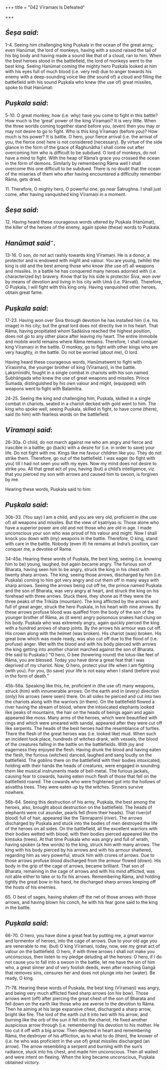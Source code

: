 +++
title = "042 Vīramaṇi Is Defeated"

+++
 

## *Śeṣa said*:

1-4. Seeing him challenging king Puṣkala in the ocean of the great army, even Hanūmat, the lord of monkeys, having with a sound raised the tail of his big body and having made a sound like that of a cloud, ran to him. When the best heroes stood in the battlefield, the lord of monkeys went to the best king. Seeing Hanūmat coming the mighty hero Puṣkala looked at him with his eyes full of much blood (i.e. very red) due to anger towards his enemy with a deep-sounding voice like (the sound of) a cloud and filling the battlefield with his sound Puṣkala who knew (the use of) great missiles, spoke to that Hanūmat:

## *Puṣkala said*:

5-10. O great monkey, how (i.e. why) have you come to fight in this battle? How much is the ‘great’ power of the king Vīramaṇi? It is very little. When the three worlds coming together stand before you, (even) then you may or may not desire to go to fight. Who is this king Vīramaṇi (before you)? How much is his power? It is battle. O hero, your fierce arrival (i.e. the arrival of you, the fierce one) here is not considered (necessary). By virtue of the side glance in the form of the grace of Raghunātha I shall come out after overcoming him who is difficult to be subdued. O lord of monkeys, do not have a mind to fight. With the heap of Rāma’s grace you crossed the ocean in the form of demons. Similarly by remembering Rāma well I shall overcome this one difficult to be subdued. There is no doubt that the ocean of the miseries of them who after having encountered a difficulty remember Rāma, gets dried.

11\. Therefore, O mighty hero, O powerful one, go near Śatrughna. I shall just come, after having vanquished king Vīramaṇi in a moment.

## *Śeṣa said*:

12\. Having heard these courageous words uttered by Puṣkala (Hanūmat), the killer of the heroes of the enemy, again spoke (these) words to Puṣkala.

## *Hanūmat said⁻*.

13-16. O son, do not act rashly towards king Vīramaṇi. He is a donor, a protector and is endowed with might and valour. You are young, (while) the king is old and the best among those who know (the use of) all weapons and missiles. In a battle he has conquered many heroes adorned with (i.e. characterized by) bravery. Know that by his side is protector Śiva, won over by means of devotion and living in his city with Umā (i.e. Pārvatī). Therefore, O Puṣkala, I will fight with this king only. Having vanquished other heroes, obtain great fame.

## *Puṣkala said*:

17-23. Having won over Śiva through devotion he has installed him (i.e. his image) in his city; but the great lord does not directly live in his heart. That Rāma, having propitiated whom Sadāśiva reached the highest position, does not go to any other place after leaving my heart. The entire immobile and mobile world remains where Rāma remains. Therefore, I shall conquer king Vīramaṇi in the battle. O monkey, go to fight with other kings who are very haughty, in the battle. Do not be worried (about me), O lord.

Having heard these courageous words, Hanūmatwent to fight with Vīrasiṃha, the younger brother of king (Vīramaṇi), in the battle. Lakṣmīnidhi, fought in a single combat in chariots with his son named Śubhāṅgada who knew the use of great weapons and missiles. Prince Sumada, distinguished by his own valour and might, (equipped) with weapons went to fight with Balamitra.

24-25. Seeing the king and challenging him, Puṣkala, skilled in a single combat in chariots, seated in a chariot decked with gold went to him. The king who spoke well, seeing Puṣkala, skilled in fight, to have come (there), said (to him) with fearless words on the battlefield.

## *Vīramaṇi said*:

26-30a. O child, do not march against me who am angry and fierce and irascible in a battle; go (back) with a desire for (i.e. in order to save) your life. Do not fight with me. Kings like me favour children like you. They do not strike them. Therefore, go out of the battlefield. I was eager (to fight with you) till I had not seen you with my eyes. Now my mind does not desire to strike you. All that great act of you, having (but) a child’s intelligence, viz. that you pierced my son with arrows and caused him to swoon, is forgiven by me.

Hearing these words, Puṣkala said to him:

## *Puṣkala said*:

30b-33. (You say) I am a child, and you are very old, proficient in (the use of) all weapons and missiles. But the view of kṣatriyas is: Those alone who have a superior power are old and not those who are old in age. I made unconscious your son who was proud of his valour and might. Now I shall knock you down with (my) weapons in the battle. Therefore, O king, stand with care in the battle. Nobody (even if) he remains at Indra’s position, can conquer me, a devotee of Rama.

34-45a. Hearing these words of Puṣkala, the best king, seeing (i.e. knowing him to be) young, laughed, but again became angry. The furious son of Bharata, having seen him to be angry, struck the king in his chest with twenty sharp arrows. The king, seeing those arrows, discharged by him (i.e. Puṣkala) coming to him got very angry and cut them off in many ways with sharp arrows. Seeing the arrows being cut off he, the prince named Puṣkala and the son of Bharata, was very angry at heart, and struck the king on his forehead with three arrows. Stuck there, they shone as if they were the three peaks of the Trikūṭa (mountain). The king afflicted by the arrows and full of great anger, struck the hero Puṣkala, in his heart with nine arrows. By these arrows profuse blood was quaffed from the body of the son of the younger brother of Rāma, as (it were) angry poisonous snakes had clung on his body. Puṣkala who was extremely angry, again quickly pierced the king with a hundred arrows of sharp joints. By the arrows his armour was cut off. His crown along with the helmet (was broken). His chariot (was) broken. His great bow which was made ready, was also cut off due to the flood of (i.e. profuse) anger. Wet with the blood and with his body pierced with arrows the king getting into another chariot marched against the son of Bharata. (He said to Puṣkala:) “O hero, O bee (howering round) the lotus-like feet of Rāma, you are blessed. Today you have done a great feat that I was deprived of my chariot. Now, O hero, protect your life when I am fighting (with you). For you, (to save) your life is not easy when I stand (before you) in the form of death.”

45b-56a. Speaking like this, he, proficient in (the use of) many weapons, struck (him) with innumerable arrows. On the earth and in (every) direction (only) his arrows (were seen) there. On all sides he pierced and cut into two the chariots along with the warriors (in them). On the battlefield flowed a river having the stream of blood, where the intoxicated elephants looked like peaks of mountains, the hair on the heads of beings again and again appeared like moss. Many arms of the heroes, which were beautified with rings and which were smeared with sandal, appeared after they were cut off like serpents. The heads of the best heroes had the resemblance of turtles. There the flesh of the great heroes was (i.e. looked like) mud. When such an incident took place, hundreds of witches drank, with vessels, the blood of the creatures falling in the battle on the battlefields. With joy and eagerness they enjoyed the flesh. Having drunk the blood and having eaten the flesh, the furious (witches) danced, laughed and sang loudly on the battlefield. The goblins there on the battlefield with their bodies intoxicated, holding with their hands the heads of creatures, were engaged in sounding them like musical instruments made of bell-metal. The furious jackals, causing fear to cowards, having eaten much flesh of those that fell on the battlefield roared. The cowards who were frightened got into the hollows of aśvattha trees. They were eaten up by the witches. Sinners survive nowhere.

56b-64. Seeing this destruction of his army, Puṣkala, the best among the heroes, also, brought about destruction on the battlefield. The heads of elephants were cut asunder, pearls fell (from their heads). That river(of blood) full of hair, appeared like the Tāmraparṇī (river). The arrows discharged by Puṣkala and stuck into the bodies of men destroyed the life of the heroes on all sides. On the battlefield, all the excellent warriors with their bodies wetted with blood, with their bodies pierced appeared like the kiṃśuka (trees). At that time Puṣkala who was angry and full of wrath, having spoken (a few words) to the king, struck him with many arrows. The king with his body pierced by his arrows and with his armour shattered, regarding him as very powerful, struck him with crores of arrows. Due to those arrows profuse blood discharged from the armour flowed (down). His body in the grip of the cage of arrows, became brilliant. That son of Bharata, remaining in the cage of arrows and with his mind afflicted, was not able either to take or to fix his arrows. Remembering Rāma, and holding tightly the great bow in his hand, he discharged sharp arrows keeping off the hosts of his enemies.

65\. O best of sages, having shaken off the net of those arrows with those arrows, and having blown his conch, he with his fear gone said to the king in the battle.

## *Puṣkala said*:

66-70. O hero, you have done a great feat by putting me, a great warrior and tormentor of heroes, into the cage of arrows. Due to your old age you are venerable to me; (but) O king Vīramaṇi, today, now, see my great act of valour on the battlefield. O hero, if with three arrows I shall not make you unconscious, then listen to my pledge deluding all the heroes: O hero, if I do not cause you to fall into a swoon in the battle, let me have the sin of him who, a great sinner and of very foolish deeds, even after reaching Gaṅgā that removes sins, censures her and does not plunge into her (water). Be ready, O king.

71-78. Hearing these words of Puṣkala, the best king (Vīramaṇi) was angry, and being very much afflicted fixed sharp arrows (on his bow). Those arrows went (off) after piercing the great chest of the son of Bharata and fell down on the earth like those who are averse to the devotion to Rāma. Then he aiming at his large expansive chest, discharged a sharp arrow, bright like fire. The lord of the earth cut it into two with his arrow; and burning like the orb of the sun it fell into the chariot. He fixed another auspicious arrow through (i.e. remembering) his devotion to his mother. He too cut it off with a big arrow. Then dejected in heart and remembering Rāma, the destroyer of his affliction, as to what to do (then), the knower of (i.e. he who was proficient in the use of) great missiles discharged (an arrow). The arrow resembling a serpent and burning with the sun’s radiance, stuck into his chest, and made him unconscious. Then all wailed and were intent on fleeing. When the king became unconscious, Puṣkala obtained victory.


